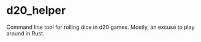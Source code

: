 # d20_helper
Command line tool for rolling dice in d20 games. Mostly, an excuse to play around in Rust.
